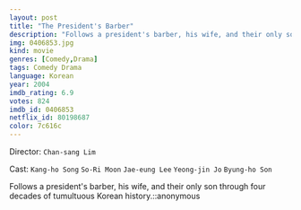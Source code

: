 ```yaml
---
layout: post
title: "The President's Barber"
description: "Follows a president's barber, his wife, and their only son through four decades of tumultuous Korean history.::anonymous.."
img: 0406853.jpg
kind: movie
genres: [Comedy,Drama]
tags: Comedy Drama 
language: Korean
year: 2004
imdb_rating: 6.9
votes: 824
imdb_id: 0406853
netflix_id: 80198687
color: 7c616c
---
```

Director: `Chan-sang Lim`  

Cast: `Kang-ho Song` `So-Ri Moon` `Jae-eung Lee` `Yeong-jin Jo` `Byung-ho Son` 

Follows a president's barber, his wife, and their only son through four decades of tumultuous Korean history.::anonymous